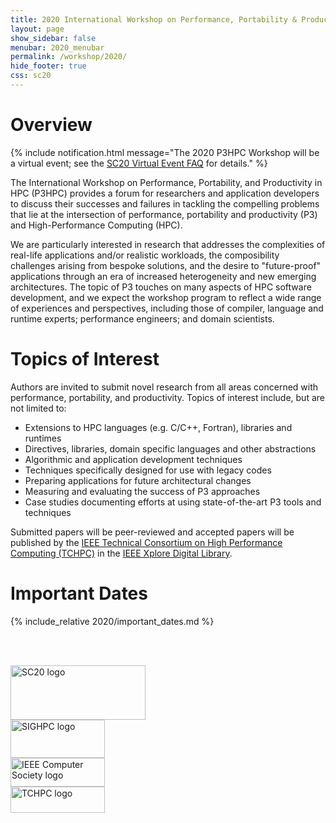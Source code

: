 ```yaml
---
title: 2020 International Workshop on Performance, Portability & Productivity in HPC
layout: page
show_sidebar: false
menubar: 2020_menubar
permalink: /workshop/2020/
hide_footer: true
css: sc20
---
```


# Overview

{% include notification.html message="The 2020 P3HPC Workshop will be a virtual
event; see the [SC20 Virtual Event
FAQ](https://sc20.supercomputing.org/attend/virtual-event-faq/) for details."
%}

The International Workshop on Performance, Portability, and Productivity in HPC
(P3HPC) provides a forum for researchers and application developers to discuss
their successes and failures in tackling the compelling problems that lie at
the intersection of performance, portability and productivity (P3) and
High-Performance Computing (HPC).

We are particularly interested in research that addresses the complexities of
real-life applications and/or realistic workloads, the composibility challenges
arising from bespoke solutions, and the desire to "future-proof" applications
through an era of increased heterogeneity and new emerging architectures. The
topic of P3 touches on many aspects of HPC software development, and we expect
the workshop program to reflect a wide range of experiences and perspectives,
including those of compiler, language and runtime experts; performance
engineers; and domain scientists.

# Topics of Interest

Authors are invited to submit novel research from all areas concerned with
performance, portability, and productivity.  Topics of interest include, but
are not limited to:

- Extensions to HPC languages (e.g. C/C++, Fortran), libraries and runtimes
- Directives, libraries, domain specific languages and other abstractions
- Algorithmic and application development techniques
- Techniques specifically designed for use with legacy codes
- Preparing applications for future architectural changes
- Measuring and evaluating the success of P3 approaches
- Case studies documenting efforts at using state-of-the-art P3 tools and techniques

Submitted papers will be peer-reviewed and accepted papers will be published by
the [IEEE Technical Consortium on High Performance Computing (TCHPC)][TCHPC] in
the [IEEE Xplore Digital Library][IEEEXplore].

[TCHPC]: http://tc.computer.org/tchpc
[IEEEXplore]: https://ieeexplore.ieee.org/search/searchresult.jsp?newsearch=true&queryText=P3HPC

# Important Dates

{% include_relative 2020/important_dates.md %}

<br/><br/>
<nav class="level">
  <div class="level-left">
    <div class="level-item">
      <a href="https://sc20.supercomputing.org">
      <img src="sc20.png" alt="SC20 logo" width="216" height="87">
      </a>
    </div>
  </div>

  <div class="level-right">
    <div class="level-item">
      <a href="https://sighpc.org">
      <img src="sighpc.png" alt="SIGHPC logo" width="151" height="61">
      </a>
    </div>
    <div class="level-item">
      <a href="https://computer.org">
      <img src="ieeecompsoc.png" alt="IEEE Computer Society logo" width="151" height="46">
      </a>
    </div>
    <div class="level-item">
      <a href="https://computer.org/tchpc">
      <img src="tchpc.png" alt="TCHPC logo" width="151" height="42">
      </a>
    </div>
  </div>
</nav>

